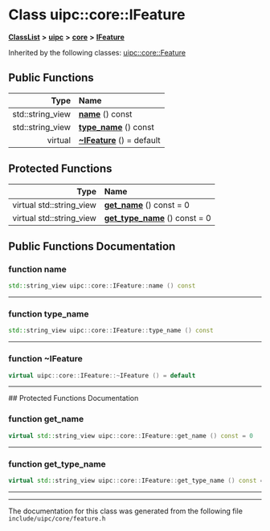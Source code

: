 

# Class uipc::core::IFeature



[**ClassList**](annotated.md) **>** [**uipc**](namespaceuipc.md) **>** [**core**](namespaceuipc_1_1core.md) **>** [**IFeature**](classuipc_1_1core_1_1_i_feature.md)










Inherited by the following classes: [uipc::core::Feature](classuipc_1_1core_1_1_feature.md)
































## Public Functions

| Type | Name |
| ---: | :--- |
|  std::string\_view | [**name**](#function-name) () const<br> |
|  std::string\_view | [**type\_name**](#function-type_name) () const<br> |
| virtual  | [**~IFeature**](#function-ifeature) () = default<br> |
























## Protected Functions

| Type | Name |
| ---: | :--- |
| virtual std::string\_view | [**get\_name**](#function-get_name) () const = 0<br> |
| virtual std::string\_view | [**get\_type\_name**](#function-get_type_name) () const = 0<br> |




## Public Functions Documentation




### function name 

```C++
std::string_view uipc::core::IFeature::name () const
```




<hr>



### function type\_name 

```C++
std::string_view uipc::core::IFeature::type_name () const
```




<hr>



### function ~IFeature 

```C++
virtual uipc::core::IFeature::~IFeature () = default
```




<hr>
## Protected Functions Documentation




### function get\_name 

```C++
virtual std::string_view uipc::core::IFeature::get_name () const = 0
```




<hr>



### function get\_type\_name 

```C++
virtual std::string_view uipc::core::IFeature::get_type_name () const = 0
```




<hr>

------------------------------
The documentation for this class was generated from the following file `include/uipc/core/feature.h`

